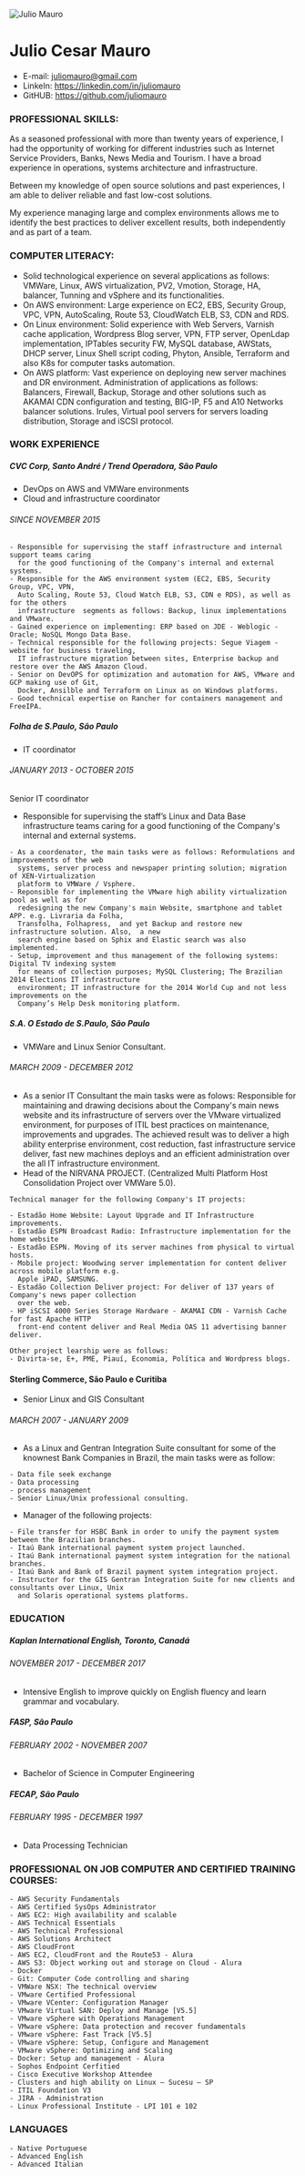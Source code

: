![Julio Mauro](https://avatars1.githubusercontent.com/u/25463339?s=90&v=4) 
# Julio Cesar Mauro
* E-mail: juliomauro@gmail.com
* LinkeIn: https://linkedin.com/in/juliomauro
* GitHUB: https://github.com/juliomauro

### PROFESSIONAL SKILLS:

As a seasoned professional with more than twenty years of experience, I had the opportunity of working for different industries such as Internet Service Providers, Banks, News Media and Tourism.
I have a broad experience in operations, systems architecture and infrastructure.

Between my knowledge of open source solutions and past experiences, I am able to deliver reliable and fast low-cost solutions.

My experience managing large and complex environments allows me to identify the best practices to deliver excellent results, both independently and as part of a team.

### COMPUTER LITERACY:

- Solid technological experience on several applications as follows: VMWare, Linux, AWS
  virtualization, PV2, Vmotion, Storage, HA, balancer, Tunning and vSphere and its functionalities.
- On AWS environment: Large experience on EC2, EBS, Security Group, VPC, VPN, AutoScaling, 
  Route 53, CloudWatch ELB, S3, CDN and RDS.
- On Linux environment: Solid experience with Web Servers, Varnish cache application, Wordpress
  Blog server, VPN, FTP server, OpenLdap implementation, IPTables security FW, MySQL database,
  AWStats, DHCP server, Linux Shell script coding, Phyton, Ansible, Terraform and also K8s for
  computer tasks automation.
- On AWS platform: Vast experience on deploying new server machines and DR environment.
  Administration of applications as follows: Balancers, Firewall, Backup, Storage and other
  solutions such as AKAMAI CDN configuration and testing, BIG-IP, F5 and A10 Networks balancer
  solutions. Irules, Virtual pool servers for servers loading distribution, Storage and iSCSI
  protocol.


### WORK EXPERIENCE

##### CVC Corp, Santo André / Trend Operadora, São Paulo 
* DevOps on AWS and VMWare environments
* Cloud and infrastructure coordinator

###### SINCE NOVEMBER 2015
```
- Responsible for supervising the staff infrastructure and internal support teams caring
  for the good functioning of the Company's internal and external systems. 
- Responsible for the AWS environment system (EC2, EBS, Security Group, VPC, VPN, 
  Auto Scaling, Route 53, Cloud Watch ELB, S3, CDN e RDS), as well as for the others 
  infrastructure  segments as follows: Backup, linux implementations and VMware.
- Gained experience on implementing: ERP based on JDE - Weblogic - Oracle; NoSQL Mongo Data Base. 
- Technical responsible for the following projects: Segue Viagem - website for business traveling, 
  IT infrastructure migration between sites, Enterprise backup and restore over the AWS Amazon Cloud. 
- Senior on DevOPS for optimization and automation for AWS, VMware and GCP making use of Git,
  Docker, Ansilble and Terraform on Linux as on Windows platforms. 
- Good technical expertise on Rancher for containers management and FreeIPA.
```

##### Folha de S.Paulo, São Paulo 
* IT coordinator

###### JANUARY 2013 - OCTOBER 2015

Senior IT coordinator

* Responsible for supervising the staff’s Linux and Data Base infrastructure teams caring
  for a good functioning of the Company's internal and external systems.

```
- As a coordenator, the main tasks were as follows: Reformulations and improvements of the web
  systems, server process and newspaper printing solution; migration of XEN-Virtualization
  platform to VMWare / Vsphere.
- Reponsible for implementing the VMware high ability virtualization pool as well as for
  redesigning the new Company's main Website, smartphone and tablet APP. e.g. Livraria da Folha,
  Transfolha, Folhapress,  and yet Backup and restore new infrastructure solution. Also,  a new
  search engine based on Sphix and Elastic search was also implemented.
- Setup, improvement and thus management of the following systems: Digital TV indexing system 
  for means of collection purposes; MySQL Clustering; The Brazilian 2014 Elections IT infrastructure 
  environment; IT infrastructure for the 2014 World Cup and not less improvements on the 
  Company’s Help Desk monitoring platform.
```

##### S.A. O Estado de S.Paulo, São Paulo
* VMWare and Linux Senior Consultant.

###### MARCH 2009 - DECEMBER 2012

- As a senior IT Consultant the main tasks were as folows: Responsible for maintaining and drawing
  decisions about the Company's main news website and its infrastructure of servers over the VMware 
  virtualized environment, for purposes of ITIL best practices on maintenance, improvements and
  upgrades. The achieved result was to deliver a high ability enterprise environment, cost
  reduction, fast infrastructure service deliver, fast new machines deploys and an efficient
  administration over the all IT infrastructure environment.
- Head of the NIRVANA PROJECT. (Centralized Multi Platform Host Consolidation Project over VMWare 5.0).

```
Technical manager for the following Company's IT projects:

- Estadão Home Website: Layout Upgrade and IT Infrastructure improvements.
- Estadão ESPN Broadcast Radio: Infrastructure implementation for the home website 
- Estadão ESPN. Moving of its server machines from physical to virtual hosts.
- Mobile project: Woodwing server implementation for content deliver across mobile platform e.g.
  Apple iPAD, SAMSUNG.
- Estadão Collection Deliver project: For deliver of 137 years of Company's news paper collection
  over the web.
- HP iSCSI 4000 Series Storage Hardware - AKAMAI CDN - Varnish Cache for fast Apache HTTP
  front-end content deliver and Real Media OAS 11 advertising banner deliver.

Other project learship were as follows: 
- Divirta-se, E+, PME, Piauí, Economia, Política and Wordpress blogs.
```

#### Sterling Commerce, São Paulo e Curitiba
* Senior Linux and GIS Consultant

###### MARCH 2007 - JANUARY 2009

* As a Linux and Gentran Integration Suite consultant for some of the knownest Bank Companies in Brazil, the main tasks were as follow:

```
- Data file seek exchange 
- Data processing
- process management
- Senior Linux/Unix professional consulting.
```
* Manager of the following projects:

```
- File transfer for HSBC Bank in order to unify the payment system between the Brazilian branches. 
- Itaú Bank international payment system project launched. 
- Itaú Bank international payment system integration for the national branches. 
- Itaú Bank and Bank of Brazil payment system integration project. 
- Instructor for the GIS Gentran Integration Suite for new clients and consultants over Linux, Unix 
  and Solaris operational systems platforms.
```

### EDUCATION

##### Kaplan International English, Toronto, Canadá
######  NOVEMBER 2017 - DECEMBER 2017
* Intensive English to improve quickly on English fluency and learn grammar and
vocabulary.

##### FASP, São Paulo
###### FEBRUARY 2002 - NOVEMBER 2007
* Bachelor of Science in Computer Engineering

##### FECAP, São Paulo
###### FEBRUARY 1995 - DECEMBER 1997
* Data Processing Technician

### PROFESSIONAL ON JOB COMPUTER AND CERTIFIED TRAINING COURSES:

```
- AWS Security Fundamentals
- AWS Certified SysOps Administrator
- AWS EC2: High availability and scalable
- AWS Technical Essentials
- AWS Technical Professional
- AWS Solutions Architect
- AWS CloudFront
- AWS EC2, CloudFront and the Route53 - Alura
- AWS S3: Object working out and storage on Cloud - Alura
- Docker
- Git: Computer Code controlling and sharing
- VMWare NSX: The technical overview
- VMware Certified Professional
- VMware VCenter: Configuration Manager
- VMware Virtual SAN: Deploy and Manage [V5.5]
- VMware vSphere with Operations Management
- VMware vSphere: Data protection and recover fundamentals
- VMware vSphere: Fast Track [V5.5]
- VMware vSphere: Setup, Configure and Management
- VMware vSphere: Optimizing and Scaling
- Docker: Setup and management - Alura
- Sophos Endpoint Cerfitied
- Cisco Executive Workshop Attendee
- Clusters and high ability on Linux – Sucesu – SP
- ITIL Foundation V3
- JIRA - Administration
- Linux Professional Institute - LPI 101 e 102
```

### LANGUAGES

```
- Native Portuguese
- Advanced English
- Advanced Italian
```
